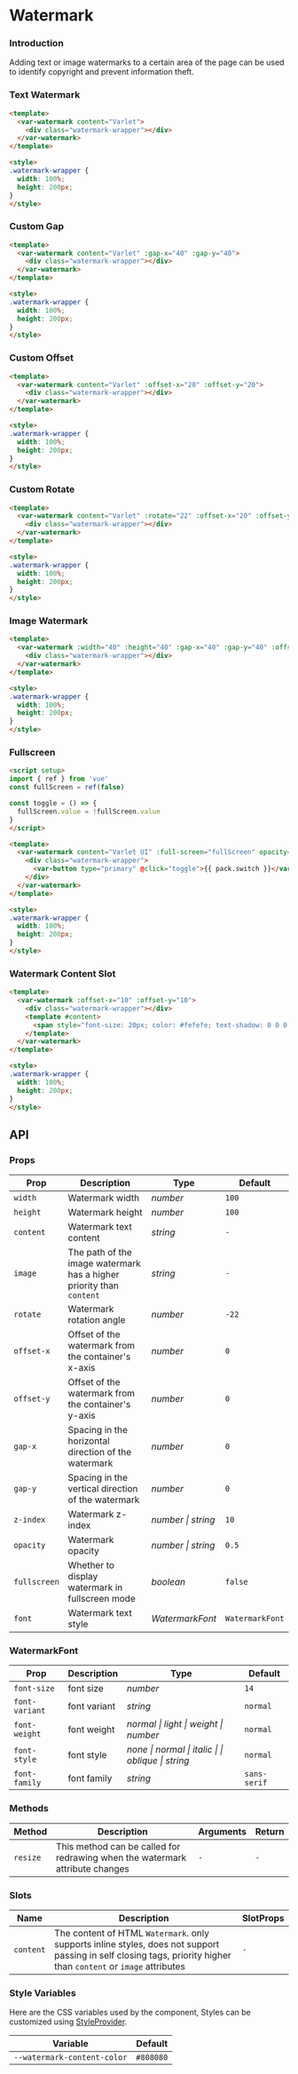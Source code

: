 # Watermark

### Introduction

Adding text or image watermarks to a certain area of the page can be used to identify copyright and prevent information theft.

### Text Watermark

```html
<template>
  <var-watermark content="Varlet">
    <div class="watermark-wrapper"></div>
  </var-watermark>
</template>

<style>
.watermark-wrapper {
  width: 100%;
  height: 200px;
}
</style>
```

### Custom Gap

```html
<template>
  <var-watermark content="Varlet" :gap-x="40" :gap-y="40">
    <div class="watermark-wrapper"></div>
  </var-watermark>
</template>

<style>
.watermark-wrapper {
  width: 100%;
  height: 200px;
}
</style>
```

### Custom Offset

```html
<template>
  <var-watermark content="Varlet" :offset-x="20" :offset-y="20">
    <div class="watermark-wrapper"></div>
  </var-watermark>
</template>

<style>
.watermark-wrapper {
  width: 100%;
  height: 200px;
}
</style>
```

### Custom Rotate

```html
<template>
  <var-watermark content="Varlet" :rotate="22" :offset-x="20" :offset-y="20">
    <div class="watermark-wrapper"></div>
  </var-watermark>
</template>

<style>
.watermark-wrapper {
  width: 100%;
  height: 200px;
}
</style>
```

### Image Watermark

```html
<template>
  <var-watermark :width="40" :height="40" :gap-x="40" :gap-y="40" :offset-x="10" :offset-y="10" image="./varlet_icon.png">
    <div class="watermark-wrapper"></div>
  </var-watermark>
</template>

<style>
.watermark-wrapper {
  width: 100%;
  height: 200px;
}
</style>
```

### Fullscreen

```html
<script setup>
import { ref } from 'vue'
const fullScreen = ref(false)

const toggle = () => {
  fullScreen.value = !fullScreen.value
}
</script>

<template>
  <var-watermark content="Varlet UI" :full-screen="fullScreen" opacity="0.1" :offset-x="10" :offset-y="10">
    <div class="watermark-wrapper">
      <var-button type="primary" @click="toggle">{{ pack.switch }}</var-button>
    </div>
  </var-watermark>
</template>

<style>
.watermark-wrapper {
  width: 100%;
  height: 200px;
}
</style>
```

### Watermark Content Slot

```html
<template>
  <var-watermark :offset-x="10" :offset-y="10">
    <div class="watermark-wrapper"></div>
    <template #content>
      <span style="font-size: 20px; color: #fefefe; text-shadow: 0 0 0.5em #4a7afe, 0 0 0.2em #5c5c5c">Varlet UI</span>
    </template>
  </var-watermark>
</template>

<style>
.watermark-wrapper {
  width: 100%;
  height: 200px;
}
</style>
```

## API

### Props

| Prop              | Description                                                 | Type              | Default   |
| ------- | --- |----------------|-----------|
| `width`    | Watermark width       | _number_       | `100`   |
| `height`   | Watermark height       | _number_       | `100`   |
| `content`  | Watermark text content    | _string_       | `-`   |
| `image`    | The path of the image watermark has a higher priority than `content`    | _string_       | `-`   |
| `rotate`   | Watermark rotation angle           | _number_       | `-22`   |
| `offset-x` | Offset of the watermark from the container's x-axis    | _number_       | `0`   |
| `offset-y` | Offset of the watermark from the container's y-axis    | _number_       | `0`   |
| `gap-x`    | Spacing in the horizontal direction of the watermark       | _number_       | `0`   |
| `gap-y`    | Spacing in the vertical direction of the watermark        | _number_       | `0`   |
| `z-index`  | Watermark z-index      | _number \| string_       | `10`   |
| `opacity`  | Watermark opacity         | _number \| string_      | `0.5`   |
| `fullscreen`    | Whether to display watermark in fullscreen mode        | _boolean_       | `false`   |
| `font`    | Watermark text style    | _WatermarkFont_ | `WatermarkFont` |

### WatermarkFont 

| Prop              | Description                                                 | Type              | Default   |
| --- |----------------------| --- | --- |
| `font-size`    |    font size    | _number_      | `14`   |
| `font-variant`  |    font variant    | _string_      | `normal`   |
| `font-weight`    |    font weight   | _normal \| light \| weight \| number_      | `normal`   |
| `font-style`   |    font style   | _none \| normal \| italic \| \| oblique \| string_      | `normal`   |
| `font-family`  |    font family    | _string_      | `sans-serif`   |

### Methods

| Method | Description | Arguments | Return |
| --- | --- | --- | --- |
| `resize` | This method can be called for redrawing when the watermark attribute changes | `-` | `-` |

### Slots

| Name | Description | SlotProps |
| --- |----------------------| --- |
| `content` | The content of HTML `Watermark`. only supports inline styles, does not support passing in self closing tags, priority higher than `content` or `image` attributes | `-` |

### Style Variables
Here are the CSS variables used by the component, Styles can be customized using [StyleProvider](#/en-US/style-provider).

| Variable | Default |
| ------ | -------- |
| `--watermark-content-color` | `#808080`  |